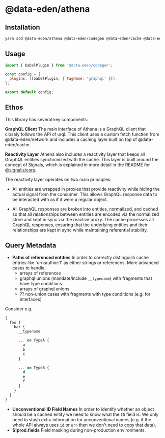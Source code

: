 # @data-eden/athena

## Installation

```sh
yarn add @data-eden/athena @data-eden/codegen @data-eden/cache @data-eden/network @data-eden/react
```

## Usage

```js title=babel.config.js
import { babelPlugin } from '@data-eden/codegen';

const config = {
  plugins: [[babelPlugin, { tagName: 'graphql' }]],
};

export default config;
```

## Ethos

This library has several key components:

**GraphQL Client** The main interface of Athena is a GraphQL client that closely follows the API of urql. This client uses a custom fetch function from @data-eden/network and includes a caching layer built on top of @data-eden/cache.

**Reactivity Layer** Athena also includes a reactivity layer that keeps all GraphQL entities synchronized with the cache. This layer is built around the concept of Signals, which is explained in more detail in the README for [@signalis/core](https://github.com/cafreeman/signalis/blob/main/packages/core/README.md).

The reactivity layer operates on two main principles:

- All entities are wrapped in proxies that provide reactivity while hiding the actual signal from the consumer. This allows GraphQL response data to be interacted with as if it were a regular object.

- All GraphQL responses are broken into entities, normalized, and cached so that all relationships between entities are encoded via the normalized store and kept in sync via the reactive proxy. The cache processes all GraphQL responses, ensuring that the underlying entities and their relationships are kept in sync while maintaining referential stability.

## Query Metadata

- **Paths of referenced entities** In order to correctly distinguish cache entries like 'urn:author:1' as either strings or references. More advanced cases to handle:
  - arrays of references
  - graphql unions (mandate/include `__typename`) with fragments that have type conditions
  - arrays of graphql unions
  - ?? non-union cases with fragments with type conditions (e.g. for interfaces)

Consider e.g.

```graphql
{
  foo {
    bar {
      __typename

      ... on TypeA {
        a
        b
        c
      }

      ... on TypeB {
        d
        e
        f
      }
    }
  }
}
```

- **Unconventional ID Field Names** In order to identify whether an object should be a cached entity we need to know what the `ID` field is. We only need to stash extra information for unconventional names (e.g. if the whole API always uses `id` or `urn` then we don't need to copy that data).
- **$!prod.fields** Field masking during non-production environments.
